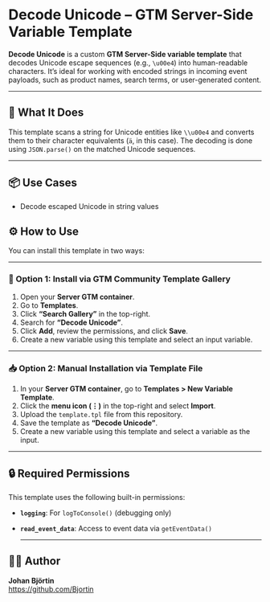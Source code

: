 # Decode Unicode – GTM Server-Side Variable Template

**Decode Unicode** is a custom **GTM Server-Side variable template** that decodes Unicode escape sequences (e.g., `\u00e4`) into human-readable characters. It’s ideal for working with encoded strings in incoming event payloads, such as product names, search terms, or user-generated content.

---

## 🧠 What It Does

This template scans a string for Unicode entities like `\\u00e4` and converts them to their character equivalents (`ä`, in this case). The decoding is done using `JSON.parse()` on the matched Unicode sequences.

---

## 📦 Use Cases

- Decode escaped Unicode in string values

## ⚙️ How to Use

You can install this template in two ways:

---

### 🔌 Option 1: Install via GTM Community Template Gallery

1. Open your **Server GTM container**.
2. Go to **Templates**.
3. Click **“Search Gallery”** in the top-right.
4. Search for **“Decode Unicode”**.
5. Click **Add**, review the permissions, and click **Save**.
6. Create a new variable using this template and select an input variable.

---

### 📥 Option 2: Manual Installation via Template File

1. In your **Server GTM container**, go to **Templates > New Variable Template**.
2. Click the **menu icon (⋮)** in the top-right and select **Import**.
3. Upload the `template.tpl` file from this repository.
4. Save the template as **“Decode Unicode”**.
5. Create a new variable using this template and select a variable as the input.
---

## 🔒 Required Permissions

This template uses the following built-in permissions:

- **`logging`**: For `logToConsole()` (debugging only)
- **`read_event_data`**: Access to event data via `getEventData()`

  ---

## 🙋‍♂️ Author

**Johan Björtin**  
https://github.com/Bjortin
